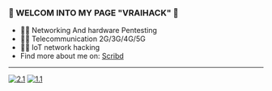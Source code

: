 ### 🎄 WELCOM INTO MY PAGE "VRAIHACK" 🎄
- 🐱‍💻 Networking And hardware Pentesting
- 🐱‍💻 Telecommunication 2G/3G/4G/5G
- 🐱‍💻 IoT network hacking
- Find more about me on: [Scribd](https://www.scribd.com/user/282548159/VraiHack)
-------------------------------------------------------------------------------------------------------------------------------
<!-- Actual text -->
[![2.1]][2]  [![1.1]][1]
<!-- Icons -->
[1.1]: https://img.shields.io/badge/Instagram-E4405F?style=for-the-badge&logo=instagram&logoColor=white
[2.1]: https://img.shields.io/badge/LinkedIn-0077B5?style=for-the-badge&logo=linkedin&logoColor=white
<!-- Links to your social media accounts -->
[1]: https://www.instagram.com/vraihack/
[2]: https://www.linkedin.com/in/hassan-profile/





